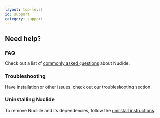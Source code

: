 ```yaml
---
layout: top-level
id: support
category: support
---
```


## Need help?

### FAQ

Check out a list of [commonly asked questions](/docs/help/faq) about Nuclide.

### Troubleshooting

Have installation or other issues, check out our
[troubleshooting section](/docs/help/troubleshooting).

### Uninstalling Nuclide

To remove Nuclide and its dependencies, follow the [uninstall instructions](/docs/editor/uninstall).
